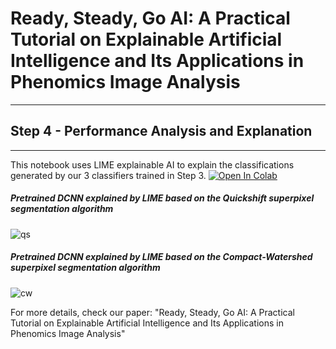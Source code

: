 # Ready, Steady, Go AI: A Practical Tutorial on Explainable Artificial Intelligence and Its Applications in Phenomics Image Analysis
----
## Step 4 - Performance Analysis and Explanation
----

This notebook uses LIME explainable AI to explain the classifications generated by our 3 classifiers trained in Step 3. [![Open In Colab](https://colab.research.google.com/assets/colab-badge.svg)](https://colab.research.google.com/github/faridnakhle/RSG/blob/main/RSG_LIME%20explanations.ipynb)

##### Pretrained DCNN explained by LIME based on the Quickshift superpixel segmentation algorithm

 ![qs](http://faridnakhle.com/pv/githubimages/limeqs.png?)
 
##### Pretrained DCNN explained by LIME based on the Compact-Watershed superpixel segmentation algorithm

 ![cw](http://faridnakhle.com/pv/githubimages/limecw.png?)

For more details, check our paper: "Ready, Steady, Go AI: A Practical Tutorial on Explainable Artificial Intelligence and Its Applications in Phenomics Image Analysis"